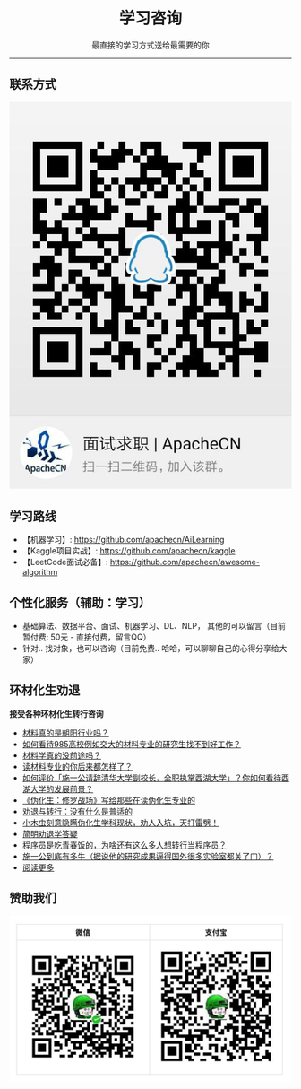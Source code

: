 <h1 align="center">学习咨询</h1>

<p align="center">最直接的学习方式送给最需要的你</p>

---

## 联系方式

![](../img/consult/qgroup_job.jpg)

## 学习路线

* 【机器学习】: <https://github.com/apachecn/AiLearning>
* 【Kaggle项目实战】: <https://github.com/apachecn/kaggle>
* 【LeetCode面试必备】: <https://github.com/apachecn/awesome-algorithm>

## 个性化服务（辅助：学习）

* 基础算法、数据平台、面试、机器学习、DL、NLP， 其他的可以留言（目前暂付费: 50元 - 直接付费，留言QQ）
* 针对.. 找对象，也可以咨询（目前免费.. 哈哈，可以聊聊自己的心得分享给大家）

## 环材化生劝退

**接受各种环材化生转行咨询**

+   [材料真的是朝阳行业吗？](https://blog.csdn.net/wizardforcel/article/details/86997632)
+   [如何看待985高校例如交大的材料专业的研究生找不到好工作？](https://blog.csdn.net/wizardforcel/article/details/86997466)
+   [材料学真的没前途吗？](https://blog.csdn.net/wizardforcel/article/details/86997303)
+   [读材料专业的你后来都怎样了？](https://blog.csdn.net/wizardforcel/article/details/86997116)
+   [如何评价「施一公请辞清华大学副校长，全职执掌西湖大学」？你如何看待西湖大学的发展前景？](https://blog.csdn.net/wizardforcel/article/details/86996474)
+   [《伪化生：修罗战场》写给那些在读伪化生专业的](https://blog.csdn.net/wizardforcel/article/details/86995899)
+   [劝退与转行：没有什么是普适的](https://blog.csdn.net/wizardforcel/article/details/86777307)
+   [小木虫刻意隐瞒伪化生学科现状，劝人入坑，天打雷劈！](https://blog.csdn.net/wizardforcel/article/details/86749811)
+   [简明劝退学答疑](https://blog.csdn.net/wizardforcel/article/details/86741502)
+   [程序员是吃青春饭的，为啥还有这么多人想转行当程序员？](https://blog.csdn.net/wizardforcel/article/details/86741074)
+   [施一公到底有多牛（据说他的研究成果逼得国外很多实验室都关了门）？](https://blog.csdn.net/wizardforcel/article/details/86741059)
+   [阅读更多](https://blog.csdn.net/wizardforcel/article/category/8574970)

## 赞助我们

![](../img/about/donate.jpg)
